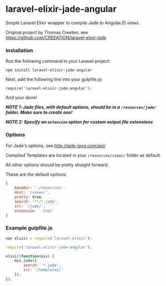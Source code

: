 laravel-elixir-jade-angular
=========================

Simple Laravel Elixir wrapper to compile Jade to AngularJS views.

Original project by Thomas Creeten, see https://github.com/CREEATION/laravel-elixir-jade


### Installation
Run the following command in your Laravel project:

    npm install laravel-elixir-jade-angular

Next, add the following line into your gulpfile.js:

    require('laravel-elixir-jade-angular');

And your done!

***NOTE 1: Jade files, with default options, should be in a `/resources/jade/` folder. Make sure to create one!***

***NOTE 2: Specify an `extension` option for custom output file extensions***

### Options
For Jade's options, see http://jade-lang.com/api/

Compiled Templates are located in your `/resources/views/` folder as default.

All other options should be pretty straight forward.

These are the default options:

```javascript
{
    baseDir: './resources',
    dest: '/views/',
    pretty: true,
    search: '**/*.jade',
    src: '/jade/',
    extension: '.html'
}
```

### Example gulpfile.js

```javascript
var elixir = require('laravel-elixir');

require('laravel-elixir-jade-angular');

elixir(function(mix) {
	mix.jade({
        search: '*.jade',
        src: '/templates/'
	});
});
```
